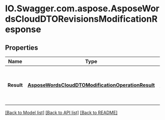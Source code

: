 # IO.Swagger.com.aspose.AsposeWordsCloudDTORevisionsModificationResponse
## Properties

Name | Type | Description | Notes
------------ | ------------- | ------------- | -------------
**Result** | [**AsposeWordsCloudDTOModificationOperationResult**](AsposeWordsCloudDTOModificationOperationResult.md) | result of the modification operations for the revisions collection | [optional] 

[[Back to Model list]](../README.md#documentation-for-models) [[Back to API list]](../README.md#documentation-for-api-endpoints) [[Back to README]](../README.md)

